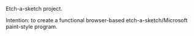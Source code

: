 Etch-a-sketch project. 

Intention: to create a functional browser-based etch-a-sketch/Microsoft paint-style program.